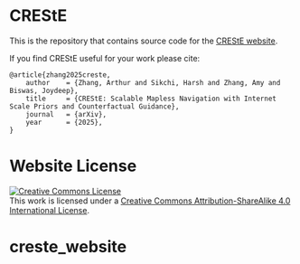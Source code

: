 # CREStE

This is the repository that contains source code for the [CREStE website](https://amrl.cs.utexas.edu/creste).

If you find CREStE useful for your work please cite:
```
@article{zhang2025creste,
    author    = {Zhang, Arthur and Sikchi, Harsh and Zhang, Amy and Biswas, Joydeep},
    title     = {CREStE: Scalable Mapless Navigation with Internet Scale Priors and Counterfactual Guidance},
    journal   = {arXiv},
    year      = {2025},
}
```

# Website License
<a rel="license" href="http://creativecommons.org/licenses/by-sa/4.0/"><img alt="Creative Commons License" style="border-width:0" src="https://i.creativecommons.org/l/by-sa/4.0/88x31.png" /></a><br />This work is licensed under a <a rel="license" href="http://creativecommons.org/licenses/by-sa/4.0/">Creative Commons Attribution-ShareAlike 4.0 International License</a>.
# creste_website
